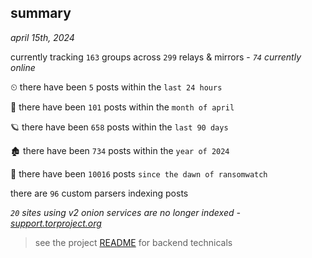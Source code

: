 
## summary
_april 15th, 2024_

currently tracking `163` groups across `299` relays & mirrors - _`74` currently online_

⏲ there have been `5` posts within the `last 24 hours`

🦈 there have been `101` posts within the `month of april`

🪐 there have been `658` posts within the `last 90 days`

🏚 there have been `734` posts within the `year of 2024`

🦕 there have been `10016` posts `since the dawn of ransomwatch`

there are `96` custom parsers indexing posts

_`20` sites using v2 onion services are no longer indexed - [support.torproject.org](https://support.torproject.org/onionservices/v2-deprecation/)_

> see the project [README](https://github.com/joshhighet/ransomwatch#ransomwatch--) for backend technicals
